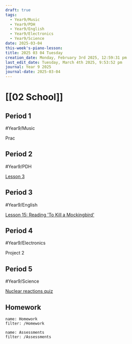 ```yaml
---
draft: true
tags:
  - Year9/Music
  - Year9/PDH
  - Year9/English
  - Year9/Electronics
  - Year9/Science
date: 2025-03-04
this-week's-piano-lesson: 
title: 2025 03 04 Tuesday
creation_date: Monday, February 3rd 2025, 12:59:31 pm
last_edit_date: Tuesday, March 4th 2025, 9:53:52 pm
journal: Year 9 2025
journal-date: 2025-03-04
---
```


# [[02 School]]

## Period 1

#Year9/Music

Prac

## Period 2

#Year9/PDH

[Lesson 3](https://classroom.google.com/c/NzI1ODQxMTMwNDQw/a/NzM3MzM4ODU1MjMw/details)

## Period 3

#Year9/English

[Lesson 15: Reading 'To Kill a Mockingbird'](https://classroom.google.com/c/NzQyMDEwNTQ1NDIx/m/NzUxODkxMjcwOTQ5/details)

## Period 4

#Year9/Electronics

Project 2

## Period 5

#Year9/Science

[Nuclear reactions quiz](https://classroom.google.com/c/NzQ4ODM2MTQ5Njc5/m/NzQ4ODM2MTQ5OTU1/details)

## Homework

```todoist
name: Homework
filter: /Homework
```

```todoist
name: Assessments
filter: /Assessments
```
